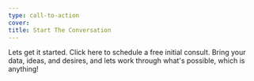 ```yaml
---
type: call-to-action
cover:
title: Start The Conversation
---
```


Lets get it started. Click here to schedule a free initial consult. Bring your data, ideas, and desires, and lets work through what's possible, which is anything!
